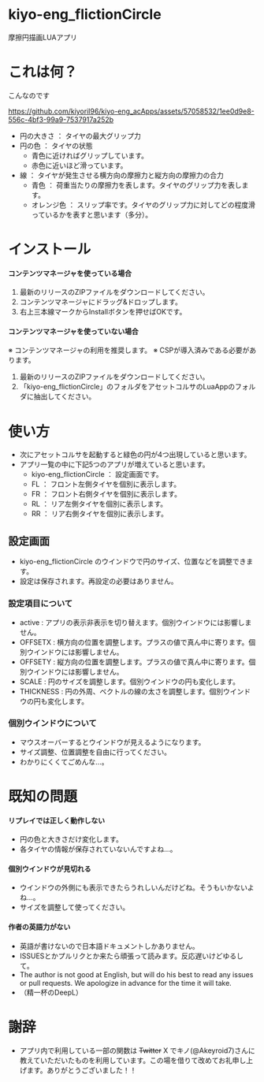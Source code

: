 # kiyo-eng_flictionCircle
摩擦円描画LUAアプリ

# これは何？
こんなのです

https://github.com/kiyoril96/kiyo-eng_acApps/assets/57058532/1ee0d9e8-556c-4bf3-99a9-7537917a252b

* 円の大きさ ： タイヤの最大グリップ力
* 円の色 ： タイヤの状態
  * 青色に近ければグリップしています。
  * 赤色に近いほど滑っています。
* 線 ： タイヤが発生させる横方向の摩擦力と縦方向の摩擦力の合力
  * 青色 ： 荷重当たりの摩擦力を表します。タイヤのグリップ力を表します。
  * オレンジ色 ： スリップ率です。タイヤのグリップ力に対してどの程度滑っているかを表すと思います（多分）。

# インストール

#### コンテンツマネージャを使っている場合
1. 最新のリリースのZIPファイルをダウンロードしてください。
2. コンテンツマネージャにドラッグ&ドロップします。
3. 右上三本線マークからInstallボタンを押せばOKです。

#### コンテンツマネージャを使っていない場合
※ コンテンツマネージャの利用を推奨します。
※ CSPが導入済みである必要があります。
1. 最新のリリースのZIPファイルをダウンロードしてください。
2. 「kiyo-eng_flictionCircle」のフォルダをアセットコルサのLuaAppのフォルダに抽出してください。

# 使い方
* 次にアセットコルサを起動すると緑色の円が4つ出現していると思います。
* アプリ一覧の中に下記5つのアプリが増えていると思います。
  * kiyo-eng_flictionCircle ： 設定画面です。
  * FL ： フロント左側タイヤを個別に表示します。
  * FR ： フロント右側タイヤを個別に表示します。
  * RL ： リア左側タイヤを個別に表示します。
  * RR ： リア右側タイヤを個別に表示します。

## 設定画面
* kiyo-eng_flictionCircle のウインドウで円のサイズ、位置などを調整できます。
* 設定は保存されます。再設定の必要はありません。

### 設定項目について
* active : アプリの表示非表示を切り替えます。個別ウインドウには影響しません。
* OFFSETX : 横方向の位置を調整します。プラスの値で真ん中に寄ります。個別ウインドウには影響しません。
* OFFSETY : 縦方向の位置を調整します。プラスの値で真ん中に寄ります。個別ウインドウには影響しません。
* SCALE : 円のサイズを調整します。個別ウインドウの円も変化します。
* THICKNESS : 円の外周、ベクトルの線の太さを調整します。個別ウインドウの円も変化します。

### 個別ウインドウについて
* マウスオーバーするとウインドウが見えるようになります。
* サイズ調整、位置調整を自由に行ってください。
* わかりにくくてごめんな…。

# 既知の問題
#### リプレイでは正しく動作しない
* 円の色と大きさだけ変化します。
* 各タイヤの情報が保存されていないんですよね…。

#### 個別ウインドウが見切れる
* ウインドウの外側にも表示できたらうれしいんだけどね。そうもいかないよね…。
* サイズを調整して使ってください。

#### 作者の英語力がない
* 英語が書けないので日本語ドキュメントしかありません。
* ISSUESとかプルリクとか来たら頑張って読みます。反応遅いけどゆるして。
* The author is not good at English, but will do his best to read any issues or pull requests. We apologize in advance for the time it will take.
* （精一杯のDeepL）

# 謝辞
* アプリ内で利用している一部の関数は ~~Twitter~~ X でキノ(@Akeyroid7)さんに教えていただいたものを利用しています。この場を借りて改めてお礼申し上げます。ありがとうございました！！
